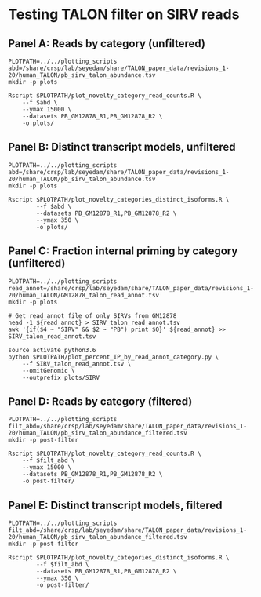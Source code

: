 # Testing TALON filter on SIRV reads

## Panel A: Reads by category (unfiltered)
```
PLOTPATH=../../plotting_scripts
abd=/share/crsp/lab/seyedam/share/TALON_paper_data/revisions_1-20/human_TALON/pb_sirv_talon_abundance.tsv
mkdir -p plots

Rscript $PLOTPATH/plot_novelty_category_read_counts.R \
    --f $abd \
    --ymax 15000 \
    --datasets PB_GM12878_R1,PB_GM12878_R2 \
    -o plots/
```

## Panel B: Distinct transcript models, unfiltered
```
PLOTPATH=../../plotting_scripts
abd=/share/crsp/lab/seyedam/share/TALON_paper_data/revisions_1-20/human_TALON/pb_sirv_talon_abundance.tsv
mkdir -p plots

Rscript $PLOTPATH/plot_novelty_categories_distinct_isoforms.R \
        --f $abd \
        --datasets PB_GM12878_R1,PB_GM12878_R2 \
        --ymax 350 \
        -o plots/
```

## Panel C: Fraction internal priming by category (unfiltered)
```
PLOTPATH=../../plotting_scripts
read_annot=/share/crsp/lab/seyedam/share/TALON_paper_data/revisions_1-20/human_TALON/GM12878_talon_read_annot.tsv
mkdir -p plots

# Get read_annot file of only SIRVs from GM12878
head -1 ${read_annot} > SIRV_talon_read_annot.tsv
awk '{if($4 ~ "SIRV" && $2 ~ "PB") print $0}' ${read_annot} >> SIRV_talon_read_annot.tsv

source activate python3.6
python $PLOTPATH/plot_percent_IP_by_read_annot_category.py \
    --f SIRV_talon_read_annot.tsv \
    --omitGenomic \
    --outprefix plots/SIRV
```

## Panel D: Reads by category (filtered)
```
PLOTPATH=../../plotting_scripts
filt_abd=/share/crsp/lab/seyedam/share/TALON_paper_data/revisions_1-20/human_TALON/pb_sirv_talon_abundance_filtered.tsv
mkdir -p post-filter

Rscript $PLOTPATH/plot_novelty_category_read_counts.R \
    --f $filt_abd \
    --ymax 15000 \
    --datasets PB_GM12878_R1,PB_GM12878_R2 \
    -o post-filter/
```

## Panel E: Distinct transcript models, filtered
```
PLOTPATH=../../plotting_scripts
filt_abd=/share/crsp/lab/seyedam/share/TALON_paper_data/revisions_1-20/human_TALON/pb_sirv_talon_abundance_filtered.tsv
mkdir -p post-filter

Rscript $PLOTPATH/plot_novelty_categories_distinct_isoforms.R \
        --f $filt_abd \
        --datasets PB_GM12878_R1,PB_GM12878_R2 \
        --ymax 350 \
        -o post-filter/
```
